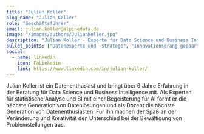 ```yaml
---
title: "Julian Koller"
blog_name: "Julian Koller" 
role: "Geschäftsführer"
email: julian.koller@alpinedata.de
image: "/images/authors/JulianKoller.jpg"
description: "Julian Koller - Experte für Data Science und Business Intelligence"
bullet_points: ["Datenexperte und -stratege", "Innovationsdrang gepaart mit kreativem Denken", "Spezialist für datengestützte Entscheidungsfindung", "Verdient sein Haupteinkommen beim Schafkopf"]
social:
  - name: linkedin
    icon: FaLinkedin
    link: https://www.linkedin.com/in/julian-koller/
---
```


Julian Koller ist ein Datenenthusiast und bringt über 6 Jahre Erfahrung in der Beratung für Data Science und Business Intelligence mit. Als Experten für statistische Analyse und BI mit einer Begeisterung für AI formt er die nächste Generation von Datenlösungen und als Dozent die nächste Generation von Datenenthusiasten. Für ihn machen der Spaß an der Veränderung und Kreativität den Unterschied bei der Bewältigung von Problemstellungen aus. 

